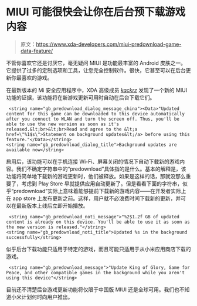 # MIUI 可能很快会让你在后台预下载游戏内容

> 原文：<https://www.xda-developers.com/miui-predownload-game-data-feature/>

不管你喜欢它还是讨厌它，毫无疑问 MIUI 是功能最丰富的 Android 皮肤之一。它提供了过多的定制选项和工具，让您完全控制软件。很快，它甚至可以在后台更新你最喜欢的游戏。

在最新版本的 Mi 安全应用程序中，XDA 高级成员 [*kackrz*](https://forum.xda-developers.com/m/kacskrz.8240900/about) 发现了一个新的 MIUI 功能的证据，该功能将在新游戏更新可用时自动在后台下载它们。

```
 <string name="gb_predownload_dialog_message_china"><Data>"Updated content for this game can be downloaded to this device automatically after you connect to WLAN and turn the screen off. Thus, you'll be able to use the new version as soon as it's released.&lt;br>&lt;br>Read and agree to the &lt;a href=\"%1$s\">Statement on background updates&lt;/a> before using this feature."</Data></string>
<string name="gb_predownload_dialog_title">Background updates are available now</string> 
```

启用后，该功能可以在手机连接 Wi-Fi、屏幕关闭的情况下自动下载新的游戏内容。我们不确定字符串中的“predownload”具体指的是什么。基本的解释是，该功能将简单地下载新的游戏更新时，他们被释放。如果是这样的话，那就没那么重要了，考虑到 Play Store 早就提供应用自动更新了。但是看看下面的字符串，似乎“predownload”实际上意味着能够提前下载新的游戏内容——在开发者实际上在 app store 上发布更新之前。这样，用户就不必浪费时间下载新的更新，并可以在最新版本上线后立即开始播放。

```
 <string name="gb_predownload_noti_message">"%2$1.2f GB of updated content is already on this device. You'll be able to use it as soon as the new version is released."</string>
<string name="gb_predownload_noti_title">Updated %s in the background successfully</string> 
```

似乎后台下载功能只适用于特定的游戏，而且可能只适用于从小米应用商店下载的游戏。

```
 <string name="gb_predownload_message">"Update King of Glory, Game for Peace, and other compatible games in the background while you aren't using this device"</string> 
```

目前还不清楚后台游戏更新功能将仅限于中国版 MIUI 还是全球可用。我们也不知道小米计划何时向用户推出。